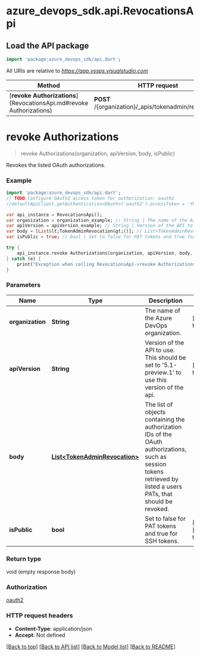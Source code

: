 # azure_devops_sdk.api.RevocationsApi

## Load the API package
```dart
import 'package:azure_devops_sdk/api.dart';
```

All URIs are relative to *https://app.vssps.visualstudio.com*

Method | HTTP request | Description
------------- | ------------- | -------------
[**revoke Authorizations**](RevocationsApi.md#revoke Authorizations) | **POST** /{organization}/_apis/tokenadmin/revocations | 


# **revoke Authorizations**
> revoke Authorizations(organization, apiVersion, body, isPublic)



Revokes the listed OAuth authorizations.

### Example 
```dart
import 'package:azure_devops_sdk/api.dart';
// TODO Configure OAuth2 access token for authorization: oauth2
//defaultApiClient.getAuthentication<OAuth>('oauth2').accessToken = 'YOUR_ACCESS_TOKEN';

var api_instance = RevocationsApi();
var organization = organization_example; // String | The name of the Azure DevOps organization.
var apiVersion = apiVersion_example; // String | Version of the API to use.  This should be set to '5.1-preview.1' to use this version of the api.
var body = [List&lt;TokenAdminRevocation&gt;()]; // List<TokenAdminRevocation> | The list of objects containing the authorization IDs of the OAuth authorizations, such as session tokens retrieved by listed a users PATs, that should be revoked.
var isPublic = true; // bool | Set to false for PAT tokens and true for SSH tokens.

try { 
    api_instance.revoke Authorizations(organization, apiVersion, body, isPublic);
} catch (e) {
    print("Exception when calling RevocationsApi->revoke Authorizations: $e\n");
}
```

### Parameters

Name | Type | Description  | Notes
------------- | ------------- | ------------- | -------------
 **organization** | **String**| The name of the Azure DevOps organization. | [default to null]
 **apiVersion** | **String**| Version of the API to use.  This should be set to &#39;5.1-preview.1&#39; to use this version of the api. | [default to null]
 **body** | [**List&lt;TokenAdminRevocation&gt;**](TokenAdminRevocation.md)| The list of objects containing the authorization IDs of the OAuth authorizations, such as session tokens retrieved by listed a users PATs, that should be revoked. | 
 **isPublic** | **bool**| Set to false for PAT tokens and true for SSH tokens. | [optional] [default to null]

### Return type

void (empty response body)

### Authorization

[oauth2](../README.md#oauth2)

### HTTP request headers

 - **Content-Type**: application/json
 - **Accept**: Not defined

[[Back to top]](#) [[Back to API list]](../README.md#documentation-for-api-endpoints) [[Back to Model list]](../README.md#documentation-for-models) [[Back to README]](../README.md)

